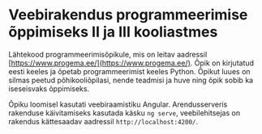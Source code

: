 # Veebirakendus programmeerimise õppimiseks II ja III kooliastmes

Lähtekood programmeerimisõpikule, mis on leitav aadressil [https://www.progema.ee/](https://www.progema.ee/). Õpik on kirjutatud eesti keeles ja õpetab programmeerimist keeles Python. Õpikut luues on silmas peetud põhikooliõpilasi, nende teadmisi ja huve ning õpik sobib ka iseseisvaks õppimiseks.

Õpiku loomisel kasutati veebiraamistiku Angular. Arendusserveris rakenduse käivitamiseks kasutada käsku `ng serve`, veebilehitsejas on rakendus kättesaadav aadressil `http://localhost:4200/`.
